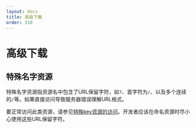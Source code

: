 ```yaml
---
layout: docs
title: 高级下载
order: 310
---
```


<a id="advanced-download"></a>
# 高级下载

<a id="download-special-key"></a>
## 特殊名字资源

特殊名字资源指资源名中包含了URL保留字符，如`?`、首字符为`/`、以及多个连续的`/`等。如果直接访问导致服务器错误理解URL格式。

要正常访问此类资源，请参见[特殊key资源的访问](http://kb.qiniu.com/52slk76w)。开发者应该在命名资源时尽小心使用这些URL保留字符。
